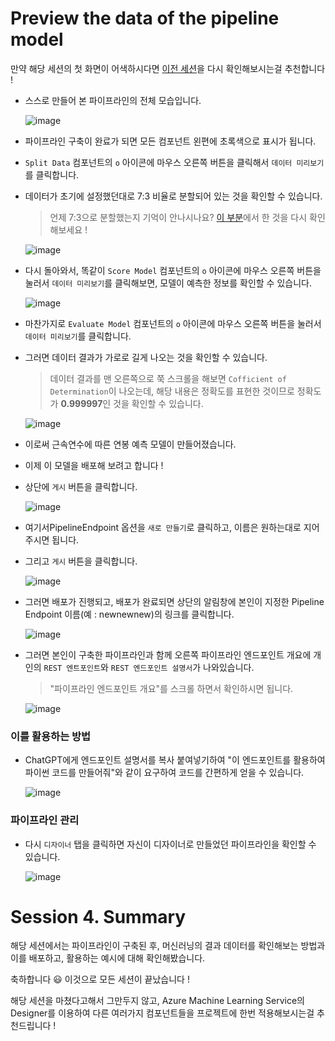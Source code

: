 # Preview the data of the pipeline model

만약 해당 세션의 첫 화면이 어색하시다면 [이전 세션](./Session3.md)을 다시 확인해보시는걸 추천합니다 !

- 스스로 만들어 본 파이프라인의 전체 모습입니다.

  ![image](https://github.com/seoharuss/Azure_ML_Service_Designer/assets/127467806/40fda552-f463-41ac-a719-e6ef4bc5439c)

- 파이프라인 구축이 완료가 되면 모든 컴포넌트 왼편에 초록색으로 표시가 됩니다.
- `Split Data` 컴포넌트의 `o` 아이콘에 마우스 오른쪽 버튼을 클릭해서 `데이터 미리보기`를 클릭합니다.
- 데이터가 초기에 설정했던대로 7:3 비율로 분할되어 있는 것을 확인할 수 있습니다.
  > 언제 7:3으로 분할했는지 기억이 안나시나요? [이 부분](./Session3.md)에서 한 것을 다시 확인해보세요 !

  ![image](https://github.com/seoharuss/Azure_ML_Service_Designer/assets/127467806/4ed4d2fe-acf4-482f-9d59-34c18883dc0d)

- 다시 돌아와서, 똑같이 `Score Model` 컴포넌트의 `o` 아이콘에 마우스 오른쪽 버튼을 눌러서 `데이터 미리보기`를 클릭해보면, 모델이 예측한 정보를 확인할 수 있습니다.

  ![image](https://github.com/seoharuss/Azure_ML_Service_Designer/assets/127467806/b4049c72-cede-4c6b-a1c5-909d5877209a)

- 마찬가지로 `Evaluate Model` 컴포넌트의 `o` 아이콘에 마우스 오른쪽 버튼을 눌러서 `데이터 미리보기`를 클릭합니다.
- 그러면 데이터 결과가 가로로 길게 나오는 것을 확인할 수 있습니다.
  > 데이터 결과를 맨 오른쪽으로 쭉 스크롤을 해보면 `Cofficient of Determination`이 나오는데, 해당 내용은 정확도를 표현한 것이므로 정확도가 **0.999997**인 것을 확인할 수 있습니다.

  ![image](https://github.com/seoharuss/Azure_ML_Service_Designer/assets/127467806/ef1466f2-0a38-4a58-a515-2690d0232862)

- 이로써 근속연수에 따른 연봉 예측 모델이 만들어졌습니다.
- 이제 이 모델을 배포해 보려고 합니다 !
- 상단에 `게시` 버튼을 클릭합니다.

  ![image](https://github.com/seoharuss/Azure_ML_Service_Designer/assets/127467806/c6dc2b57-9fda-4753-be0b-082b338f8a8d)

- 여기서PipelineEndpoint 옵션을 `새로 만들기`로 클릭하고, 이름은 원하는대로 지어주시면 됩니다.
- 그리고 `게시` 버튼을 클릭합니다.

  ![image](https://github.com/seoharuss/Azure_ML_Service_Designer/assets/127467806/5ab7afba-816b-4824-9977-a13a4f493c2c)

- 그러면 배포가 진행되고, 배포가 완료되면 상단의 알림창에 본인이 지정한 Pipeline Endpoint 이름(예 : newnewnew)의 링크를 클릭합니다.

  ![image](https://github.com/seoharuss/Azure_ML_Service_Designer/assets/127467806/f6162081-1340-4615-aaef-7e40c8efa820)

- 그러면 본인이 구축한 파이프라인과 함께 오른쪽 파이프라인 엔드포인트 개요에 개인의 `REST 엔트포인트`와 `REST 엔드포인트 설명서`가 나와있습니다.
  > "파이프라인 엔드포인트 개요"를 스크롤 하면서 확인하시면 됩니다.

  ![image](https://github.com/seoharuss/Azure_ML_Service_Designer/assets/127467806/ba9ac21d-5546-4e91-9c08-7ff2e6ee26f4)

### 이를 활용하는 방법
- ChatGPT에게 엔드포인트 설명서를 복사 붙여넣기하여 "이 엔드포인트를 활용하여 파이썬 코드를 만들어줘"와 같이 요구하여 코드를 간편하게 얻을 수 있습니다.

  ![image](https://github.com/seoharuss/Azure_ML_Service_Designer/assets/127467806/e53d315d-16ec-4d1b-a12d-2e8710b8c162)

### 파이프라인 관리
- 다시 `디자이너` 탭을 클릭하면 자신이 디자이너로 만들었던 파이프라인을 확인할 수 있습니다.

  ![image](https://github.com/seoharuss/Azure_ML_Service_Designer/assets/127467806/d3eeedca-9257-429d-bf6e-8efe8cb58d1d)

# Session 4. Summary
해당 세션에서는 파이프라인이 구축된 후, 머신러닝의 결과 데이터를 확인해보는 방법과 이를 배포하고, 활용하는 예시에 대해 확인해봤습니다.

축하합니다 😃 이것으로 모든 세션이 끝났습니다 !

해당 세션을 마쳤다고해서 그만두지 않고, Azure Machine Learning Service의 Designer를 이용하여 다른 여러가지 컴포넌트들을 프로젝트에 한번 적용해보시는걸 추천드립니다 !

